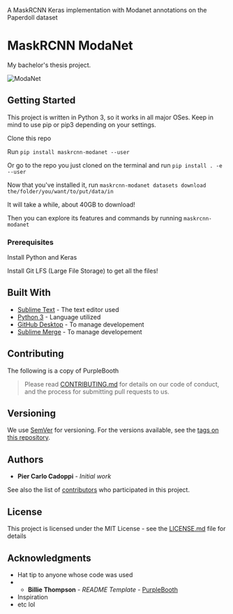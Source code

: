 A MaskRCNN Keras implementation with Modanet annotations on the Paperdoll dataset

# MaskRCNN ModaNet

My bachelor's thesis project.

![ModaNet](https://github.com/eBay/modanet/blob/master/logo/modanet_logo2.png)

## Getting Started

This project is written in Python 3, so it works in all major OSes.
Keep in mind to use pip or pip3 depending on your settings.

Clone this repo

Run `pip install maskrcnn-modanet --user`

Or go to the repo you just cloned on the terminal and run `pip install . -e --user`

Now that you've installed it, run `maskrcnn-modanet datasets download the/folder/you/want/to/put/data/in`

It will take a while, about 40GB to download!

Then you can explore its features and commands by running `maskrcnn-modanet`

### Prerequisites

Install Python and Keras

Install Git LFS (Large File Storage) to get all the files!

<!--## Files used

* teslasheet [on my Drive](https://docs.google.com/spreadsheets/d/1wCQQs4Db_8AbxcvRWW3v0yB4pYNEC7v6ckFMnnmIEE4/edit?usp=sharing) - created with [SourceFiles](SourceFiles) taken from [Tesla Motors Club Forum](https://teslamotorsclub.com/tmc/threads/breaking-down-the-model-s-range-calculator-hidden-features-and-data.94675/#post-2692441)-->

## Built With

* [Sublime Text](https://www.sublimetext.com/) - The text editor used
* [Python 3](https://www.python.org) - Language utilized
* [GitHub Desktop](https://desktop.github.com/) - To manage developement
* [Sublime Merge](https://www.sublimemerge.com/) - To manage developement

## Contributing

The following is a copy of PurpleBooth
> Please read [CONTRIBUTING.md](https://gist.github.com/PurpleBooth/b24679402957c63ec426) for details on our code of conduct, and the process for submitting pull requests to us.

## Versioning

We use [SemVer](http://semver.org/) for versioning. For the versions available, see the [tags on this repository](../../tags). 

## Authors

* **Pier Carlo Cadoppi** - *Initial work*

See also the list of [contributors](../../contributors) who participated in this project.

## License

This project is licensed under the MIT License - see the [LICENSE.md](LICENSE.md) file for details

## Acknowledgments

* Hat tip to anyone whose code was used
*  * **Billie Thompson** - *README Template* - [PurpleBooth](https://github.com/PurpleBooth)
* Inspiration
* etc lol
